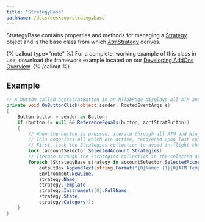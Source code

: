 ```yaml
---
title: "StrategyBase"
pathName: /docs/desktop/strategybase
---
```


StrategyBase contains properties and methods for managing a [Strategy](/docs/desktop/strategy) object and is the base class from which [AtmStrategy](/docs/desktop/atmstrategy) derives.

{% callout type="note" %}
For a complete, working example of this class in use, download the framework example located on our [Developing AddOns Overview](/docs/desktop/developing_add_ons).
{% /callout %}

## Example

```csharp
// A button called acctStratButton in an NTTabPage displays all ATM and NinjaScript strategies configured on a selected Account when clicked
private void OnButtonClick(object sender, RoutedEventArgs e)
{
    Button button = sender as Button;
    if (button != null && ReferenceEquals(button, acctStratButton))
    {
        // When the button is pressed, iterate through all ATM and NinjaScript strategies
        // This comprises all which are active, recovered upon last connect, or deactivated since last connect
        // First, lock the Strategies collection to avoid in-flight changes to the collection affecting our output
        lock (accountSelector.SelectedAccount.Strategies)
        // Iterate through the Strategies collection in the selected Account
        foreach (StrategyBase strategy in accountSelector.SelectedAccount.Strategies)
            outputBox.AppendText(string.Format("{0}Name: {1}{0}ATM Template Name: {2}{0}Instrument: {3}{0}State: {4}{0}Category: {5}{0}",
            Environment.NewLine,
            strategy.Name,
            strategy.Template,
            strategy.Instruments[0].FullName,
            strategy.State,
            strategy.Category));
    }
}
```

